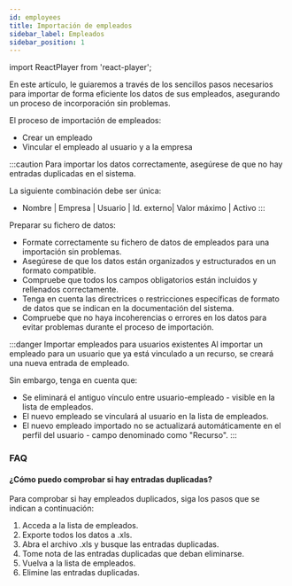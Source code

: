 ```yaml
---
id: employees  
title: Importación de empleados
sidebar_label: Empleados
sidebar_position: 1
---
```


import ReactPlayer from 'react-player';

En este artículo, le guiaremos a través de los sencillos pasos necesarios para importar de forma eficiente los datos de sus empleados, asegurando un proceso de incorporación sin problemas. 

El proceso de importación de empleados:
- Crear un empleado
- Vincular el empleado al usuario y a la empresa

<ReactPlayer controls muted url='/video/import-employee.mp4' />

:::caution
Para importar los datos correctamente, asegúrese de que no hay entradas duplicadas en el sistema. 

La siguiente combinación debe ser única:
- Nombre | Empresa | Usuario | Id. externo| Valor máximo | Activo
:::

Preparar su fichero de datos:
- Formate correctamente su fichero de datos de empleados para una importación sin problemas.
- Asegúrese de que los datos están organizados y estructurados en un formato compatible.
- Compruebe que todos los campos obligatorios están incluidos y rellenados correctamente.
- Tenga en cuenta las directrices o restricciones específicas de formato de datos que se indican en la documentación del sistema.
- Compruebe que no haya incoherencias o errores en los datos para evitar problemas durante el proceso de importación.

:::danger Importar empleados para usuarios existentes
Al importar un empleado para un usuario que ya está vinculado a un recurso, se creará una nueva entrada de empleado. 

Sin embargo, tenga en cuenta que:
- Se eliminará el antiguo vínculo entre usuario-empleado - visible en la lista de empleados.
- El nuevo empleado se vinculará al usuario en la lista de empleados.
- El nuevo empleado importado no se actualizará automáticamente en el perfil del usuario - campo denominado como "Recurso".
:::

### FAQ

#### ¿Cómo puedo comprobar si hay entradas duplicadas?

Para comprobar si hay empleados duplicados, siga los pasos que se indican a continuación:
1. Acceda a la lista de empleados.
2. Exporte todos los datos a .xls.
3. Abra el archivo .xls y busque las entradas duplicadas.
4. Tome nota de las entradas duplicadas que deban eliminarse.
5. Vuelva a la lista de empleados.
6. Elimine las entradas duplicadas.
